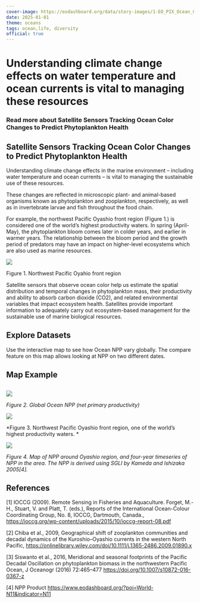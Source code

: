 ```yaml
---
cover-image: https://eodashboard.org/data/story-images/1-EO_PIX_Ocean_COVER_Photo.jpeg
date: 2025-01-01
theme: oceans
tags: ocean,life, diversity
official: true
---
```

#    Understanding climate change effects on water temperature and ocean currents is vital to managing these resources <!--{ as="img" mode="hero" src="https://eodashboard.org/data/story-images/JAXA%20Ocean%20Cover.jpeg" }-->
### Read more about Satellite Sensors Tracking Ocean Color Changes to Predict Phytoplankton Health <!--{ style="font-size:1.5rem;opacity:0.7;margin-top:1rem;" }-->

## Satellite Sensors Tracking Ocean Color Changes to Predict Phytoplankton Health

Understanding climate change effects in the marine environment – including water temperature and ocean currents – is vital to managing the sustainable use of these resources.

These changes are reflected in microscopic plant- and animal-based organisms known as phytoplankton and zooplankton, respectively, as well as in invertebrate larvae and fish throughout the food chain.

For example, the northwest Pacific Oyashio front region (Figure 1.) is considered one of the world’s highest productivity waters. In spring (April-May), the phytoplankton bloom comes later in colder years, and earlier in warmer years. The relationship between the bloom period and the growth period of predators may have an impact on higher-level ecosystems which are also used as marine resources.

![](https://eodashboard.org/data/story-images/1-EO_PIX_Ocean_REDTIDE-2.png)

Figure 1. Northwest Pacific Oyahio front region

Satellite sensors that observe ocean color help us estimate the spatial distribution and temporal changes in phytoplankton mass, their productivity and ability to absorb carbon dioxide (CO2), and related environmental variables that impact ecosystem health. Satellites provide important information to adequately carry out ecosystem-based management for the sustainable use of marine biological resources.

## Explore Datasets
 
Use the interactive map to see how Ocean NPP vary globally. The compare feature on this map allows looking at NPP on two different dates.

## Map Example <!--{as="eox-map" style="width: 100%; height: 500px;" layers='[{"type":"Tile","properties":{"id":"Overlay labels"},"source":{"type":"XYZ","urls":["//s2maps-tiles.eu/wmts/1.0.0/overlay_base_bright_3857/default/g/{z}/{y}/{x}.jpg"]}},{"type":"Tile","properties":{"id":"N11_ocean_primary_productivity-2024-08-16T11:59:30Z"},"source":{"type":"TileWMS","urls":["https://gpwmap.jaxa.jp/wms"],"params":{"layers":"EODASH:ONPP-GCOMC-World-Monthly","styles":"","format":"image/png","time":"2024-08-16T11:59:30Z"}}},{"type":"Tile","properties":{"id":"Terrain light"},"source":{"type":"XYZ","urls":["//s2maps-tiles.eu/wmts/1.0.0/terrain-light_3857/default/g/{z}/{y}/{x}.jpg"]}}]' zoom="2.130570562805427" center=[0,-12.739391072848534] }-->

##

![](https://eodashboard.org/data/story-images/1-EO_PIX_Ocean_Global_NPP.png)

*Figure 2. Global Ocean NPP (net primary productivity)*

![](https://eodashboard.org/data/story-images/1-EO_PIX_Ocean_Global_REDTIDE.png)

*Figure 3. Northwest Pacific Oyashio front region, one of the world’s highest productivity waters. *

![](https://eodashboard.org/data/story-images/Oyashio%20and%20time%20series.png)

*Figure 4. Map of NPP around Oyashio region, and four-year timeseries of NPP in the area. The NPP is derived using SGLI by Kameda and Ishizaka 2005[4].*

## References

[1] IOCCG (2009). Remote Sensing in Fisheries and Aquaculture. Forget, M.-H., Stuart, V. and Platt, T. (eds.), Reports of the International Ocean-Colour Coordinating Group, No. 8, IOCCG, Dartmouth, Canada., <https://ioccg.org/wp-content/uploads/2015/10/ioccg-report-08.pdf>

[2] Chiba et al., 2009, Geographical shift of zooplankton communities and decadal dynamics of the Kuroshio–Oyashio currents in the western North Pacific, <https://onlinelibrary.wiley.com/doi/10.1111/j.1365-2486.2009.01890.x>

[3] Siswanto et al., 2016, Meridional and seasonal footprints of the Pacific Decadal Oscillation on phytoplankton biomass in the northwestern Pacific Ocean, J Oceanogr (2016) 72:465–477 <https://doi.org/10.1007/s10872-016-0367-z>

[4] NPP Product <https://www.eodashboard.org/?poi=World-N11&indicator=N11>